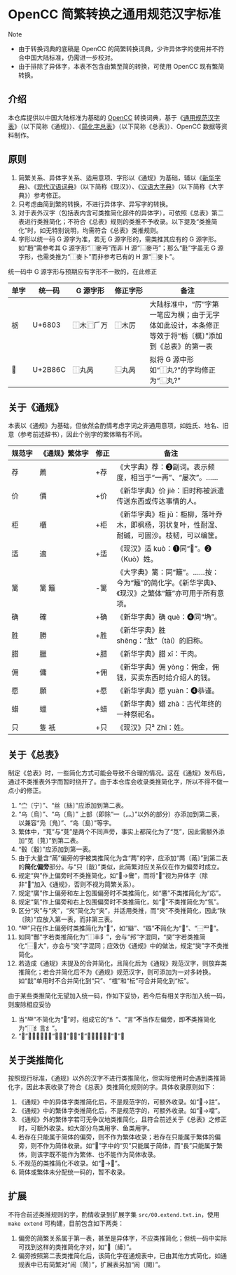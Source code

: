 # OpenCC 简繁转换之通用规范汉字标准

> [!NOTE]
> - 由于转换词典的底稿是 OpenCC 的简繁转换词典，少许异体字的使用并不符合中国大陆标准，仍需进一步校对。
> - 由于排除了异体字，本表不包含由繁至简的转换，可使用 OpenCC 现有繁简转换。

## 介绍

本仓库提供以中国大陆标准为基础的 [OpenCC](https://github.com/BYVoid/OpenCC) 转换词典，基于《[通用规范汉字表](https://zh.wikipedia.org/zh-cn/%E9%80%9A%E7%94%A8%E8%A7%84%E8%8C%83%E6%B1%89%E5%AD%97%E8%A1%A8)》（以下简称《通规》）、《[简化字总表](https://zh.wikipedia.org/zh-cn/%E7%AE%80%E5%8C%96%E5%AD%97%E6%80%BB%E8%A1%A8)》（以下简称《总表》）、OpenCC 数据等资料制作。

## 原则

1. 简繁关系、异体字关系、适用意项、字形以《通规》为基础，辅以《[新华字典](https://zh.wikipedia.org/zh-cn/%E6%96%B0%E5%8D%8E%E5%AD%97%E5%85%B8)》、《[现代汉语词典](https://zh.wikipedia.org/zh-cn/%E7%8E%B0%E4%BB%A3%E6%B1%89%E8%AF%AD%E8%AF%8D%E5%85%B8)》（以下简称《现汉》）、《[汉语大字典](https://zh.wikipedia.org/zh-cn/%E6%B1%89%E8%AF%AD%E5%A4%A7%E5%AD%97%E5%85%B8)》（以下简称《大字典》）参考修正。
1. 只考虑由简到繁的转换，不进行异体字、异写字的转换。
1. 对于表外汉字（包括表内含可类推简化部件的异体字），可依照《总表》第二表进行类推简化；不符合《总表》规则的类推不予收录。以下提及“类推简化”时，如无特别说明，均需符合《总表》类推规则。
1. 字形以统一码 G 源字为准，若无 G 源字形的，需类推其应有的 G 源字形。如“麪”需参考其 G 源字形“⿰⁠麥⁠丏”而非 H 源“⿺⁠麥⁠丏”；那么“𪋿”字虽无 G 源字形，也需类推为“⿰⁠麥⁠卜”而非参考已有的 H 源“⿺⁠麥⁠卜”。

统一码中 G 源字形与预期应有字形不一致的，在此修正

|单⁠字|统⁠一⁠码|G 源⁠字⁠形|修⁠正⁠字⁠形|备⁠注|
|---|---|---|---|---|
|栃|U+6803|⿰⁠木⁠⿸⁠𠂆⁠万|⿰⁠木⁠厉|大陆标准中，“厉”字第一笔应为横；由于无字体如此设计，本条修正等效于将“栃〔櫔〕”添加到《总表》的第一表|
|𫡬|U+2B86C|⿰⁠丸⁠呙|⿺⁠丸⁠呙|拟将 G 源中形如“⿰⁠丸⁠?”的字均修正为“⿺⁠丸⁠?”|

## 关于《通规》

本表以《通规》为基础，但依然会酌情考虑字词之非通用意项，如姓氏、地名、旧意（参考前述辞书），因此个别字的繁体略有不同。

|规⁠范⁠字|《⁠通⁠规⁠》⁠繁⁠体⁠字|修⁠正|备⁠注|
|---|---|---|---|
|荐|薦|+荐|《大字典》荐：➌副词。表示频度，相当于“一再”、“屡次”。……|
|价|價|+价|《新华字典》价 jiè：旧时称被派遣传送东西或传达事情的人。|
|柜|櫃|+柜|《新华字典》柜 jǔ：柜柳，落叶乔木，即枫杨，羽状复叶，性耐湿、耐碱，可固沙。枝韧，可以编筐。|
|适|適|+适|《现汉》适 kuò：➊同“𨓈”。➋（Kuò）姓。|
|篱|篱 籬|-篱|《大字典》篱：同“籬”。……按：今为“籬”的简化字。《新华字典》、《现汉》之繁体“籬”亦可用于所有意项。|
|确|確|+确|《新华字典》确 què：➍同“埆”。|
|胜|勝|+胜|《新华字典》胜 shēng：“肽”（tài）的旧称。|
|腊|臘|+腊|《新华字典》腊 xī：干肉。|
|佣|傭|+佣|《新华字典》佣 yòng：佣金，佣钱，买卖东西时给介绍人的钱。|
|愿|願|+愿|《新华字典》愿 yuàn：➍恭谨。|
|蜡|蠟|+蜡|《新华字典》蜡 zhà：古代年终的一种祭祀名。|
|只|隻 衹|+只|《现汉》只² Zhǐ：姓。|

## 关于《总表》

制定《总表》时，一些简化方式可能会导致不合理的情况。这在《通规》发布后，通过不类推表外字而暂时绕开了。由于本仓库会收录类推简化字，所以不得不做一点小的修正。

1. “㝉〔宁〕”、“丝〔絲〕”应添加到第二表。
1. “乌〔烏〕”、“鸟〔鳥〕” 上部（即除“一〔灬〕”以外的部分）亦添加到第二表，以兼容“凫〔鳬〕”、“岛〔島〕”等字。
1. 繁体中，“萈”与“莧”是两个不同声旁，事实上都简化为了“苋”，因此需额外添加“苋〔萈〕”到第二表。
1. “毂〔轂〕”应添加到第一表。
1. 由于大量含“㒼”偏旁的字被类推简化为含“𬜯”的字，应添加“𬜯〔㒼〕”到第二表的**简化偏旁**部分。与“只〔戠〕”类似，此简繁对应关系仅在作为偏旁时成立。
1. 规定“與”作上偏旁时不类推简化，如“𱊭->鸒”，而将“𱉰”视为异体字（除非“𱉰”加入《通规》，否则不视为简繁关系）。
1. 规定“廣”作上偏旁和左上包围偏旁时不类推简化，如“懬”不类推简化为“応”。
1. 规定“氣”作上偏旁和右上包围偏旁时不类推简化，如“𣱩”不类推简化为“氜”。
1. 区分“㚒”与“夾”，“夾”简化为“夹”，并适用类推，而“㚒”不类推简化，因此“陕〔陝〕”应放入第一表，而非第三表。
1. “龻”只在作上偏旁时类推简化为“𰁜”，如“䜌”、“羉”**不**简化为“𰁜”、“⿱⁠罒⁠𰁜”。
1. 如同“酆”字若类推简化为“⿰⁠丰⁠阝”，会与“邦”字混同，“奱”字若类推简化“⿱⁠𰁜⁠大”，亦会与“奕”字混同；应效仿《通规》中的做法，规定“奱”字不类推简化。
1. 若造成《通规》未提及的合并简化，且简化后为《通规》规范汉字，则放弃类推简化；若合并简化后不为《通规》规范汉字，则可添加为一对多转换。如“戠”单用时不合并简化到“只”、“橒”和“枟”可合并简化到“枟”。

由于某些类推简化无望加入统一码，作如下妥协，若今后有相关字形加入统一码，则废除相应妥协

1. 当“龻”不简化为“𰁜”时，组成它的“糹”、“言”**不**当作左偏旁，即**不**类推简化为“⿲⁠纟⁠言⁠纟”。
1. “𨊥”不类推简化为“⿱⁠车⁠凵”，如“轚”应类推简化为“𰺟”。

## 关于类推简化

按照现行标准，《通规》以外的汉字不进行类推简化，但实际使用时会遇到类推简化字，因此本表收录了符合《总表》类推简化规则的字。具体收录原则如下：

1. 《通规》中的异体字类推简化后，不是规范字的，可额外收录。如“𬣣->註”。
1. 《通规》中的繁体字类推简化后，不是规范字的，可额外收录。如“𪠽->噹”。
1. 《通规》外的繁体字若可无争议地类推简化，且符合前述关于《总表》之修正时，可额外收录。如大部分鸟类用字、鱼类用字。
1. 若存在只能属于简体的偏旁，则不作为繁体收录；若存在只能属于繁体的偏旁，则不作为简体收录。如“𧹔”字中的“贝”只能属于简体，而“長”只能属于繁体，则该字既不能作为繁体、也不能作为简体收录。
1. 不规范的类推简化不收录。如“𪹀->𤑹”。
1. 简体或繁体未分配统一码的，暂不收录。

## 扩展

不符合前述类推规则的字，酌情收录到扩展字集 `src/00.extend.txt.in`，使用 `make extend` 可构建，目前包含如下两类：

1. 偏旁的简繁关系属于第一表，甚至是异体字，不应类推简化；但统一码中实际可找到这样的类推简化字对，如“𰬮〔縴〕”。
1. 偏旁按照第二表类推简化后，该简化字在通规表中，已由其他方式简化，如通规表中已有简繁对“闹〔鬧〕”，扩展表另加“闹〔閙〕”。
